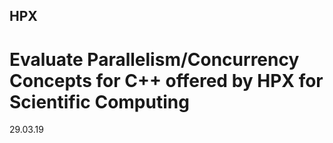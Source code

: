 ## HPX
# Evaluate Parallelism/Concurrency Concepts for C++ offered by HPX for Scientific Computing


29.03.19
